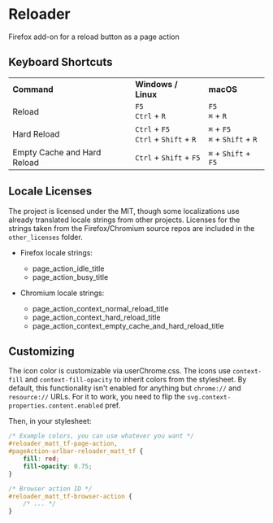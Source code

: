 # Reloader

Firefox add-on for a reload button as a page action

## Keyboard Shortcuts

<table>
    <tr>
        <td><b>Command<b></td>
        <td><b>Windows / Linux</b></td>
        <td><b>macOS</b></td>
    </tr>
    <tr>
        <td>Reload</td>
        <td>
            <code>F5</code><br>
            <code>Ctrl</code> + <code>R</code>
        </td>
        <td>
            <code>F5</code><br>
            <code>⌘</code> + <code>R</code>
        </td>
    </tr>
    <tr>
        <td>Hard Reload</td>
        <td>
            <code>Ctrl</code> + <code>F5</code><br>
            <code>Ctrl</code> + <code>Shift</code> + <code>R</code>
        </td>
        <td>
            <code>⌘</code> + <code>F5</code><br>
            <code>⌘</code> + <code>Shift</code> + <code>R</code>
        </td>
    </tr>
    <tr>
        <td>Empty Cache and Hard Reload</td>
        <td>
            <code>Ctrl</code> + <code>Shift</code> + <code>F5</code>
        </td>
        <td>
            <code>⌘</code> + <code>Shift</code> + <code>F5</code>
        </td>
    </tr>
</table>

## Locale Licenses

The project is licensed under the MIT, though some localizations use already translated locale strings from other projects. Licenses for the strings taken from the Firefox/Chromium source repos are included in the `other_licenses` folder.

* Firefox locale strings:
    + page_action_idle_title
    + page_action_busy_title

* Chromium locale strings:
    + page_action_context_normal_reload_title
    + page_action_context_hard_reload_title
    + page_action_context_empty_cache_and_hard_reload_title


## Customizing

The icon color is customizable via userChrome.css. The icons use `context-fill` and `context-fill-opacity` to inherit colors from the stylesheet. By default, this functionality isn't enabled for anything but `chrome://` and `resource://` URLs. For it to work, you need to flip the `svg.context-properties.content.enabled` pref.

Then, in your stylesheet:

````css
/* Example colors, you can use whatever you want */
#reloader_matt_tf-page-action,
#pageAction-urlbar-reloader_matt_tf {
    fill: red;
    fill-opacity: 0.75;
}

/* Browser action ID */
#reloader_matt_tf-browser-action {
    /* ... */
}
````
